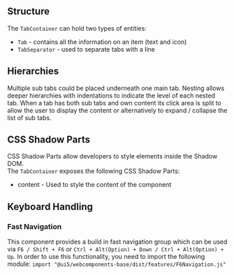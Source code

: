 ## Structure

The `TabContainer` can hold two types of entities:

*   `Tab` - contains all the information on an item (text and icon)
*   `TabSeparator` - used to separate tabs with a line

## Hierarchies

Multiple sub tabs could be placed underneath one main tab. Nesting allows deeper hierarchies with indentations to indicate the level of each nested tab. When a tab has both sub tabs and own content its click area is split to allow the user to display the content or alternatively to expand / collapse the list of sub tabs.

## CSS Shadow Parts

<ui5-link target="_blank" href="https://developer.mozilla.org/en-US/docs/Web/CSS/::part">CSS Shadow Parts</ui5-link> allow developers to style elements inside the Shadow DOM.  
The `TabContainer` exposes the following CSS Shadow Parts:

*   content - Used to style the content of the component

## Keyboard Handling

### Fast Navigation

This component provides a build in fast navigation group which can be used via `F6 / Shift + F6` or `Ctrl + Alt(Option) + Down / Ctrl + Alt(Option) + Up`. In order to use this functionality, you need to import the following module: `import "@ui5/webcomponents-base/dist/features/F6Navigation.js"`